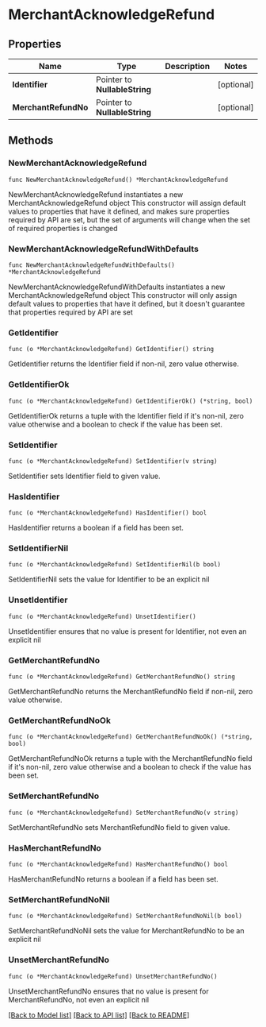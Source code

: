 # MerchantAcknowledgeRefund

## Properties

Name | Type | Description | Notes
------------ | ------------- | ------------- | -------------
**Identifier** | Pointer to **NullableString** |  | [optional] 
**MerchantRefundNo** | Pointer to **NullableString** |  | [optional] 

## Methods

### NewMerchantAcknowledgeRefund

`func NewMerchantAcknowledgeRefund() *MerchantAcknowledgeRefund`

NewMerchantAcknowledgeRefund instantiates a new MerchantAcknowledgeRefund object
This constructor will assign default values to properties that have it defined,
and makes sure properties required by API are set, but the set of arguments
will change when the set of required properties is changed

### NewMerchantAcknowledgeRefundWithDefaults

`func NewMerchantAcknowledgeRefundWithDefaults() *MerchantAcknowledgeRefund`

NewMerchantAcknowledgeRefundWithDefaults instantiates a new MerchantAcknowledgeRefund object
This constructor will only assign default values to properties that have it defined,
but it doesn't guarantee that properties required by API are set

### GetIdentifier

`func (o *MerchantAcknowledgeRefund) GetIdentifier() string`

GetIdentifier returns the Identifier field if non-nil, zero value otherwise.

### GetIdentifierOk

`func (o *MerchantAcknowledgeRefund) GetIdentifierOk() (*string, bool)`

GetIdentifierOk returns a tuple with the Identifier field if it's non-nil, zero value otherwise
and a boolean to check if the value has been set.

### SetIdentifier

`func (o *MerchantAcknowledgeRefund) SetIdentifier(v string)`

SetIdentifier sets Identifier field to given value.

### HasIdentifier

`func (o *MerchantAcknowledgeRefund) HasIdentifier() bool`

HasIdentifier returns a boolean if a field has been set.

### SetIdentifierNil

`func (o *MerchantAcknowledgeRefund) SetIdentifierNil(b bool)`

 SetIdentifierNil sets the value for Identifier to be an explicit nil

### UnsetIdentifier
`func (o *MerchantAcknowledgeRefund) UnsetIdentifier()`

UnsetIdentifier ensures that no value is present for Identifier, not even an explicit nil
### GetMerchantRefundNo

`func (o *MerchantAcknowledgeRefund) GetMerchantRefundNo() string`

GetMerchantRefundNo returns the MerchantRefundNo field if non-nil, zero value otherwise.

### GetMerchantRefundNoOk

`func (o *MerchantAcknowledgeRefund) GetMerchantRefundNoOk() (*string, bool)`

GetMerchantRefundNoOk returns a tuple with the MerchantRefundNo field if it's non-nil, zero value otherwise
and a boolean to check if the value has been set.

### SetMerchantRefundNo

`func (o *MerchantAcknowledgeRefund) SetMerchantRefundNo(v string)`

SetMerchantRefundNo sets MerchantRefundNo field to given value.

### HasMerchantRefundNo

`func (o *MerchantAcknowledgeRefund) HasMerchantRefundNo() bool`

HasMerchantRefundNo returns a boolean if a field has been set.

### SetMerchantRefundNoNil

`func (o *MerchantAcknowledgeRefund) SetMerchantRefundNoNil(b bool)`

 SetMerchantRefundNoNil sets the value for MerchantRefundNo to be an explicit nil

### UnsetMerchantRefundNo
`func (o *MerchantAcknowledgeRefund) UnsetMerchantRefundNo()`

UnsetMerchantRefundNo ensures that no value is present for MerchantRefundNo, not even an explicit nil

[[Back to Model list]](../README.md#documentation-for-models) [[Back to API list]](../README.md#documentation-for-api-endpoints) [[Back to README]](../README.md)


